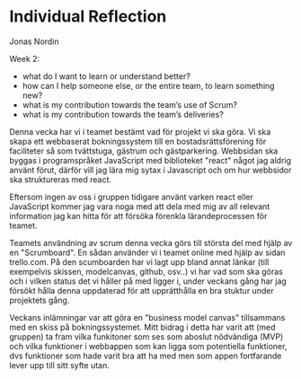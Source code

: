 # Individual Reflection

Jonas Nordin

Week 2:

*   what do I want to learn or understand better?
*   how can I help someone else, or the entire team, to learn something new?
*   what is my contribution towards the team’s use of Scrum?
*   what is my contribution towards the team’s deliveries?


Denna vecka har vi i teamet bestämt vad för projekt vi ska göra. Vi ska skapa ett webbaserat bokningssystem till en bostadsrättsförening för faciliteter så som tvättstuga, gästrum och gästparkering. Webbsidan ska byggas i programspråket JavaScript med biblioteket "react" något jag aldrig använt förut, därför vill jag lära mig sytax i Javascript och om hur webbsidor ska struktureras med react.

Eftersom ingen av oss i gruppen tidigare använt varken react eller JavaScript kommer jag vara noga med att dela med mig av all relevant information jag kan hitta för att försöka förenkla lärandeprocessen för teamet.

Teamets användning av scrum denna vecka görs till största del med hjälp av en "Scrumboard". En sådan använder vi i teamet online med hjälp av sidan trello.com. På den scumboarden har vi lagt upp bland annat länkar (till exempelvis skissen, modelcanvas, github, osv..) vi har vad som ska göras och i vilken status det vi håller på med ligger i, under veckans gång har jag försökt hålla denna uppdaterad för att upprätthålla en bra stuktur under projektets gång.

Veckans inlämningar var att göra en "business model canvas" tillsammans med en skiss på bokningssystemet. Mitt bidrag i detta har varit att (med gruppen) ta fram vilka funkitoner som ses som aboslut nödvändiga (MVP) och vilka funktioner i webbappen som kan ligga som potentiella funktioner, dvs funktioner som hade varit bra att ha med men som appen fortfarande lever upp till sitt syfte utan.
